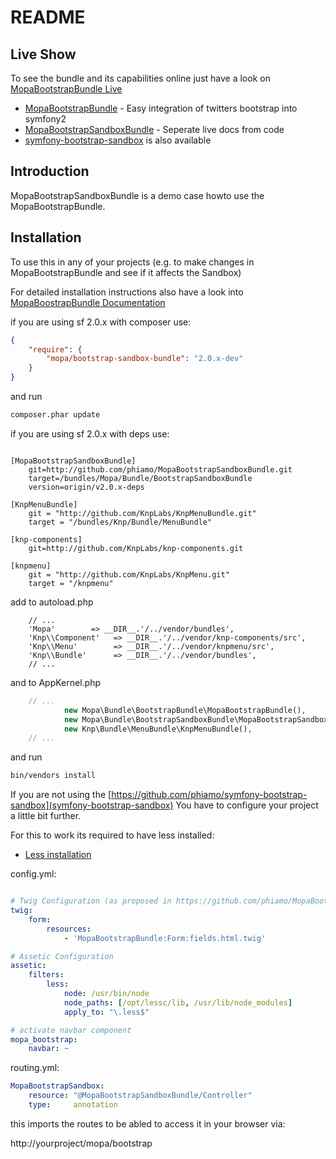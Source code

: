 # README

<h2>Live Show</h2>

To see the bundle and its capabilities online just have a look on
[MopaBootstrapBundle Live](http://bootstrap.mohrenweiserpartner.de/mopa/bootstrap)

*  [MopaBootstrapBundle](http://github.com/phiamo/MopaBootstrapBundle) - Easy integration of twitters bootstrap into symfony2
*  [MopaBootstrapSandboxBundle](http://github.com/phiamo/MopaBootstrapSandboxBundle) - Seperate live docs from code
*  [symfony-bootstrap-sandbox](https://github.com/phiamo/symfony-bootstrap-sandbox) is also available


<h2>Introduction</h2>

MopaBootstrapSandboxBundle is a demo case howto use the MopaBootstrapBundle.

<h2>Installation</h2>

To use this in any of your projects (e.g. to make changes in MopaBootstrapBundle and see if it affects the Sandbox)

For detailed installation instructions also have a look into [MopaBoostrapBundle Documentation](https://github.com/phiamo/MopaBootstrapBundle/blob/master/Resources/doc/index.md)

if you are using sf 2.0.x with composer use:

``` json
{
    "require": {
        "mopa/bootstrap-sandbox-bundle": "2.0.x-dev"
    }
}
```

and run

``` bash
composer.phar update
```


if you are using sf 2.0.x with deps use:

```

[MopaBootstrapSandboxBundle] 
    git=http://github.com/phiamo/MopaBootstrapSandboxBundle.git 
    target=/bundles/Mopa/Bundle/BootstrapSandboxBundle
    version=origin/v2.0.x-deps
    
[KnpMenuBundle]
    git = "http://github.com/KnpLabs/KnpMenuBundle.git"
    target = "/bundles/Knp/Bundle/MenuBundle"

[knp-components]
    git=http://github.com/KnpLabs/knp-components.git
    
[knpmenu]
    git = "http://github.com/KnpLabs/KnpMenu.git"
    target = "/knpmenu" 
```

add to autoload.php

```
    // ...
    'Mopa'        => __DIR__.'/../vendor/bundles',
    'Knp\\Component'   => __DIR__.'/../vendor/knp-components/src',
    'Knp\\Menu'        => __DIR__.'/../vendor/knpmenu/src',
    'Knp\\Bundle'      => __DIR__.'/../vendor/bundles',
    // ...
```

and to AppKernel.php

``` php
    // ...
            new Mopa\Bundle\BootstrapBundle\MopaBootstrapBundle(),
            new Mopa\Bundle\BootstrapSandboxBundle\MopaBootstrapSandboxBundle(),
            new Knp\Bundle\MenuBundle\KnpMenuBundle(),
    // ...
```
and run

``` bash
bin/vendors install
```

If you are not using the [https://github.com/phiamo/symfony-bootstrap-sandbox](symfony-bootstrap-sandbox)
You have to configure your project a little bit further.

For this to work its required to have less installed:

- [Less installation](https://github.com/phiamo/MopaBootstrapBundle/blob/master/Resources/doc/less-installation.md)

config.yml:

``` yaml

# Twig Configuration (as proposed in https://github.com/phiamo/MopaBootstrapBundle/blob/master/README.md)
twig:
    form:
        resources:
            - 'MopaBootstrapBundle:Form:fields.html.twig'

# Assetic Configuration
assetic:
    filters:
        less:
            node: /usr/bin/node
            node_paths: [/opt/lessc/lib, /usr/lib/node_modules]
            apply_to: "\.less$"

# activate navbar component
mopa_bootstrap:
    navbar: ~
```


routing.yml:

``` yaml
MopaBootstrapSandbox:
    resource: "@MopaBootstrapSandboxBundle/Controller"
    type:     annotation
```

this imports the routes to be abled to access it in your browser via:

http://yourproject/mopa/bootstrap
